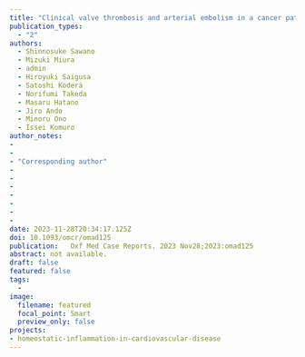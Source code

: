 ```yaml
---
title: "Clinical valve thrombosis and arterial embolism in a cancer patient after transcatheter aortic valve replacement"
publication_types:
  - "2"
authors:
  - Shinnosuke Sawano
  - Mizuki Miura
  - admin
  - Hiroyuki Saigusa
  - Satoshi Kodera
  - Norifumi Takeda
  - Masaru Hatano
  - Jiro Ando
  - Minoru Ono
  - Issei Komuro
author_notes:
- 
-
- "Corresponding author"
-
-
-
-
-
-
-
date: 2023-11-28T20:34:17.125Z
doi: 10.1093/omcr/omad125 
publication:   Oxf Med Case Reports. 2023 Nov28;2023:omad125
abstract: not available.
draft: false
featured: false
tags:
  - 
image:
  filename: featured
  focal_point: Smart
  preview_only: false
projects:
- homeostatic-inflammation-in-cardiovascular-disease
---
```


